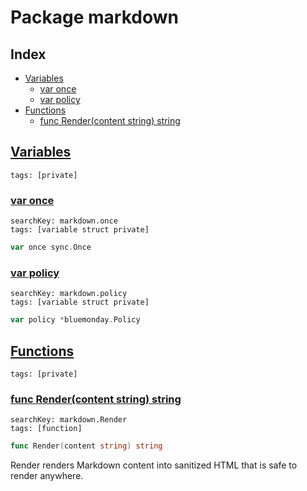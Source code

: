 # Package markdown

## Index

* [Variables](#var)
    * [var once](#once)
    * [var policy](#policy)
* [Functions](#func)
    * [func Render(content string) string](#Render)


## <a id="var" href="#var">Variables</a>

```
tags: [private]
```

### <a id="once" href="#once">var once</a>

```
searchKey: markdown.once
tags: [variable struct private]
```

```Go
var once sync.Once
```

### <a id="policy" href="#policy">var policy</a>

```
searchKey: markdown.policy
tags: [variable struct private]
```

```Go
var policy *bluemonday.Policy
```

## <a id="func" href="#func">Functions</a>

```
tags: [private]
```

### <a id="Render" href="#Render">func Render(content string) string</a>

```
searchKey: markdown.Render
tags: [function]
```

```Go
func Render(content string) string
```

Render renders Markdown content into sanitized HTML that is safe to render anywhere. 


